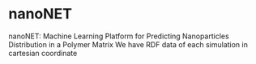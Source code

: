 # nanoNET
nanoNET: Machine Learning Platform for Predicting Nanoparticles Distribution in a Polymer Matrix
We have RDF data of each simulation in cartesian coordinate 
